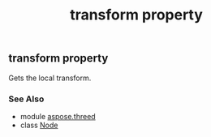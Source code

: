 ﻿---
title: transform property
second_title: Aspose.3D for Python via .NET API References
description: 
type: docs
weight: 290
url: /python-net/aspose.threed/node/transform/
is_root: false
---

## transform property


Gets the local transform.

### See Also
* module [aspose.threed](../../)
* class [Node](/3d/python-net/aspose.threed/node)
